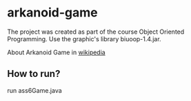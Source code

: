 # arkanoid-game

The project was created as part of the course Object Oriented Programming. Use the graphic's library biuoop-1.4.jar.

About Arkanoid Game in [wikipedia](https://en.wikipedia.org/wiki/Arkanoid)


## How to run?

run ass6Game.java
